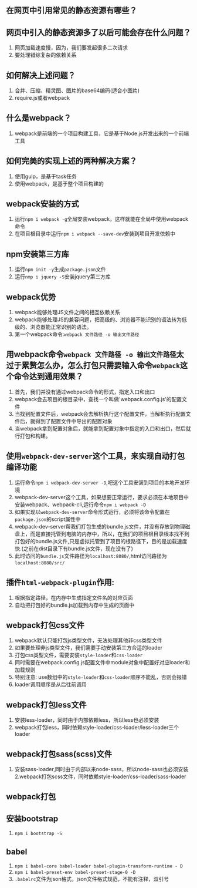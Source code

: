 ## 在网页中引用常见的静态资源有哪些？

## 网页中引入的静态资源多了以后可能会存在什么问题？
1. 网页加载速度慢，因为，我们要发起很多二次请求
2. 要处理错综复杂的依赖关系

## 如何解决上述问题？
1. 合并、压缩、精灵图、图片的base64编码(适合小图片)
2. require.js或者webpack

## 什么是webpack？
1. webpack是前端的一个项目构建工具，它是基于Node.js开发出来的一个前端工具

## 如何完美的实现上述的两种解决方案？
1. 使用gulp，是基于task任务
2. 使用webpack，是基于整个项目构建的

## webpack安装的方式
1. 运行`npm i webpack -g`全局安装webpack，这样就能在全局中使用webpack命令
2. 在项目根目录中运行`npm i webpack --save-dev`安装到项目开发依赖中

## npm安装第三方库
1. 运行`npm init -y`生成`package.json`文件
2. 运行`nmp i jquery -S`安装jquery第三方库

## webpack优势
1. webpack能够处理JS文件之间的相互依赖关系
2. webpack能够处理JS的兼容问题，把高级的、浏览器不能识别的语法转为低级的、浏览器能正常识别的语法。
3. 第一个webpack命令:`webpack 文件路径 -o 输出文件路径`

## 用webpack命令`webpack 文件路径 -o 输出文件路径`太过于累赘怎么办，怎么打包只需要输入命令`webpack`这个命令达到通用效果？
1. 首先，我们并没有通过webpack命令的形式，指定入口和出口
2. webpack会去项目的根目录中，查找一个叫做'webpack.config.js'的配置文件
3. 当找到配置文件后，webpack会去解析执行这个配置文件，当解析执行配置文件后，就得到了配置文件中导出的配置对象
4. 当webpack拿到配置对象后，就能拿到配置对象中指定的入口和出口，然后就行打包和构建。

## 使用`webpack-dev-server`这个工具，来实现自动打包编译功能
1. 运行命令`npm i webpack-dev-server -D`,吧这个工具安装到项目的本地开发环境
2. webpack-dev-server这个工具，如果想要正常运行，要求必须在本地项目中安装webpack、webpack-cli,运行命令`npm i webpack -D`
3. 如果实现以`webpack-dev-server`命令形式运行，必须将该命令配置在`package.json`的script属性中
4. webpack-dev-server帮我们打包生成的bundle.js文件，并没有存放到物理磁盘上，而是直接托管到电脑的内存中，所以，在我们的项目根目录根本找不到打包好的bundle.js文件,只是虚拟托管到了项目的根路径下，目的是加载速度快.(之前在dist目录下有bundle.js文件，现在没有了)
5. 此时访问的`bundle.js`文件路径为`localhost:8080/`,html访问路径为`localhost:8080/src/`

## 插件`html-webpack-plugin`作用:
1. 根据指定路径，在内存中生成指定文件名的对应页面
2. 自动把打包好的bundle.js加载到内存中生成的页面中

## webpack打包css文件
1. webpack默认只能打包js类型文件，无法处理其他非css类型文件
2. 如果要处理非js类型文件，我们需要手动安装第三方合适的loader
3. 打包css类型文件，需要安装`style-loader`和`css-loader`
4. 同时需要在webpack.config.js配置文件中module对象中配置好对应loader和加载规则
5. 特别注意: use数组中的`style-loader`和`css-loader`顺序不能乱，否则会报错
6. loader调用顺序是从后往前调用

## webpack打包less文件
1. 安装less-loader，同时由于内部依赖less，所以less也必须安装
2. webpack打包less，同时依赖style-loader/css-loader/less-loader三个loader

## webpack打包sass(scss)文件
1. 安装sass-loader,同时由于内部以来node-sass，所以node-sass也必须安装
2.webpack打包scss文件，同时依赖style-loader/css-loader/sass-loader

## webpack打包

## 安装bootstrap
1. `npm i bootstrap -S`

## babel
1. `npm i babel-core babel-loader babel-plugin-transform-runtime - D`
2. `npm i babel-preset-env babel-preset-stage-0 -D`
3. `.babelrc`文件为json格式，json文件格式规范，不能有注释，双引号